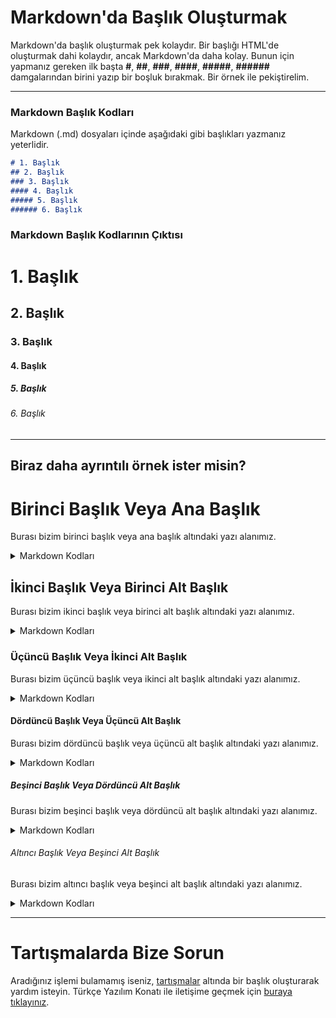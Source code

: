# Markdown'da Başlık Oluşturmak

Markdown'da başlık oluşturmak pek kolaydır. Bir başlığı HTML'de oluşturmak dahi kolaydır, ancak Markdown'da daha kolay. Bunun için yapmanız gereken ilk başta **#**, **##**, **###**, **####**, **#####**, **######** damgalarından birini yazıp bir boşluk bırakmak. Bir örnek ile pekiştirelim.

---
### Markdown Başlık Kodları
Markdown (.md) dosyaları içinde aşağıdaki gibi başlıkları yazmanız yeterlidir.
```markdown
# 1. Başlık
## 2. Başlık
### 3. Başlık
#### 4. Başlık
##### 5. Başlık
###### 6. Başlık
```

### Markdown Başlık Kodlarının Çıktısı
# 1. Başlık
## 2. Başlık
### 3. Başlık
#### 4. Başlık
##### 5. Başlık
###### 6. Başlık

---

## Biraz daha ayrıntılı örnek ister misin?

# Birinci Başlık Veya Ana Başlık
Burası bizim birinci başlık veya ana başlık altındaki yazı alanımız.

<details><summary>Markdown Kodları</summary>  

```markdown
# Birinci Başlık Veya Ana Başlık
Burası bizim bizim başlık veya ana başlık altındaki yazı alanımız.
```
</details>

## İkinci Başlık Veya Birinci Alt Başlık
Burası bizim ikinci başlık veya birinci alt başlık altındaki yazı alanımız.

<details><summary>Markdown Kodları</summary>  

```markdown
## İkinci Başlık Veya Birinci Alt Başlık
Burası bizim ikinci başlık veya birinci alt başlık altındaki yazı alanımız.
```
</details>

### Üçüncü Başlık Veya İkinci Alt Başlık
Burası bizim üçüncü başlık veya ikinci alt başlık altındaki yazı alanımız.

<details><summary>Markdown Kodları</summary>  

```markdown
### Üçüncü Başlık Veya İkinci Alt Başlık
Burası bizim üçüncü başlık veya ikinci alt başlık altındaki yazı alanımız.
```
</details>

#### Dördüncü Başlık Veya Üçüncü Alt Başlık
Burası bizim dördüncü başlık veya üçüncü alt başlık altındaki yazı alanımız.

<details><summary>Markdown Kodları</summary>  

```markdown
#### Dördüncü Başlık Veya Üçüncü Alt Başlık
Burası bizim dördüncü başlık veya üçüncü alt başlık altındaki yazı alanımız.
```
</details>

##### Beşinci Başlık Veya Dördüncü Alt Başlık
Burası bizim beşinci başlık veya dördüncü alt başlık altındaki yazı alanımız.

<details><summary>Markdown Kodları</summary>  

```markdown
##### Beşinci Başlık Veya Dördüncü Alt Başlık
Burası bizim beşinci başlık veya dördüncü alt başlık altındaki yazı alanımız.
```
</details>

###### Altıncı Başlık Veya Beşinci Alt Başlık
Burası bizim altıncı başlık veya beşinci alt başlık altındaki yazı alanımız.

<details><summary>Markdown Kodları</summary>  

```markdown
###### Altıncı Başlık Veya Beşinci Alt Başlık
Burası bizim altıncı başlık veya beşinci alt başlık altındaki yazı alanımız.
```
</details>

---

# Tartışmalarda Bize Sorun

Aradığınız işlemi bulamamış iseniz, [tartışmalar](https://github.com/turkce-yazilim-konati/Markdown/discussions) altında bir başlık oluşturarak yardım isteyin. Türkçe Yazılım Konatı ile iletişime geçmek için [buraya tıklayınız](https://turkce-yazilim-konati.github.io).
